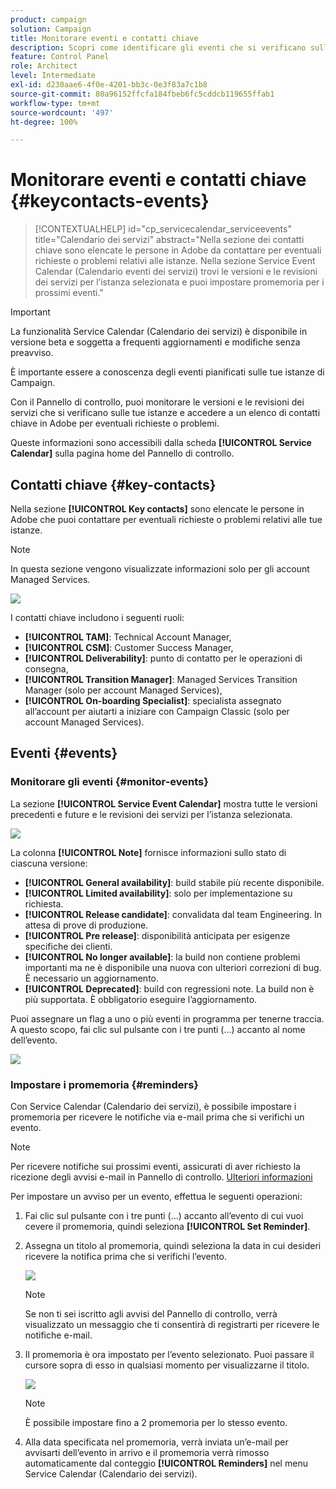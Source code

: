 ```yaml
---
product: campaign
solution: Campaign
title: Monitorare eventi e contatti chiave
description: Scopri come identificare gli eventi che si verificano sulle istanze e i contatti chiave in Adobe.
feature: Control Panel
role: Architect
level: Intermediate
exl-id: d230aae6-4f0e-4201-bb3c-0e3f83a7c1b8
source-git-commit: 80a96152ffcfa184fbeb6fc5cddcb119655ffab1
workflow-type: tm+mt
source-wordcount: '497'
ht-degree: 100%

---
```


# Monitorare eventi e contatti chiave {#keycontacts-events}

>[!CONTEXTUALHELP]
>id="cp_servicecalendar_serviceevents"
>title="Calendario dei servizi"
>abstract="Nella sezione dei contatti chiave sono elencate le persone in Adobe da contattare per eventuali richieste o problemi relativi alle istanze. Nella sezione Service Event Calendar (Calendario eventi dei servizi) trovi le versioni e le revisioni dei servizi per l’istanza selezionata e puoi impostare promemoria per i prossimi eventi."

>[!IMPORTANT]
>
>La funzionalità Service Calendar (Calendario dei servizi) è disponibile in versione beta e soggetta a frequenti aggiornamenti e modifiche senza preavviso.

È importante essere a conoscenza degli eventi pianificati sulle tue istanze di Campaign.

Con il Pannello di controllo, puoi monitorare le versioni e le revisioni dei servizi che si verificano sulle tue istanze e accedere a un elenco di contatti chiave in Adobe per eventuali richieste o problemi.

Queste informazioni sono accessibili dalla scheda **[!UICONTROL Service Calendar]** sulla pagina home del Pannello di controllo.

## Contatti chiave {#key-contacts}

Nella sezione **[!UICONTROL Key contacts]** sono elencate le persone in Adobe che puoi contattare per eventuali richieste o problemi relativi alle tue istanze.

>[!NOTE]
>
>In questa sezione vengono visualizzate informazioni solo per gli account Managed Services.

![](assets/service-events-contacts.png)

I contatti chiave includono i seguenti ruoli:

* **[!UICONTROL TAM]**: Technical Account Manager,
* **[!UICONTROL CSM]**: Customer Success Manager,
* **[!UICONTROL Deliverability]**: punto di contatto per le operazioni di consegna,
* **[!UICONTROL Transition Manager]**: Managed Services Transition Manager (solo per account Managed Services),
* **[!UICONTROL On-boarding Specialist]**: specialista assegnato all’account per aiutarti a iniziare con Campaign Classic (solo per account Managed Services).

## Eventi {#events}

### Monitorare gli eventi {#monitor-events}

La sezione **[!UICONTROL Service Event Calendar]** mostra tutte le versioni precedenti e future e le revisioni dei servizi per l’istanza selezionata.

![](assets/service-events-calendar.png)

La colonna **[!UICONTROL Note]** fornisce informazioni sullo stato di ciascuna versione:

* **[!UICONTROL General availability]**: build stabile più recente disponibile.
* **[!UICONTROL Limited availability]**: solo per implementazione su richiesta.
* **[!UICONTROL Release candidate]**: convalidata dal team Engineering. In attesa di prove di produzione.
* **[!UICONTROL Pre release]**: disponibilità anticipata per esigenze specifiche dei clienti.
* **[!UICONTROL No longer available]**: la build non contiene problemi importanti ma ne è disponibile una nuova con ulteriori correzioni di bug. È necessario un aggiornamento.
* **[!UICONTROL Deprecated]**: build con regressioni note.
La build non è più supportata. È obbligatorio eseguire l’aggiornamento.

Puoi assegnare un flag a uno o più eventi in programma per tenerne traccia. A questo scopo, fai clic sul pulsante con i tre punti (...) accanto al nome dell’evento.

![](assets/service-events-flag.png)

### Impostare i promemoria {#reminders}

Con Service Calendar (Calendario dei servizi), è possibile impostare i promemoria per ricevere le notifiche via e-mail prima che si verifichi un evento.

>[!NOTE]
>
>Per ricevere notifiche sui prossimi eventi, assicurati di aver richiesto la ricezione degli avvisi e-mail in Pannello di controllo. [Ulteriori informazioni](../performance-monitoring/using/email-alerting.md)

Per impostare un avviso per un evento, effettua le seguenti operazioni:

1. Fai clic sul pulsante con i tre punti (...) accanto all’evento di cui vuoi cevere il promemoria, quindi seleziona **[!UICONTROL Set Reminder]**.

1. Assegna un titolo al promemoria, quindi seleziona la data in cui desideri ricevere la notifica prima che si verifichi l’evento.

   ![](assets/service-events-set-reminder.png)

   >[!NOTE]
   >
   >Se non ti sei iscritto agli avvisi del Pannello di controllo, verrà visualizzato un messaggio che ti consentirà di registrarti per ricevere le notifiche e-mail.

1. Il promemoria è ora impostato per l’evento selezionato. Puoi passare il cursore sopra di esso in qualsiasi momento per visualizzarne il titolo.

   ![](assets/service-events-reminder.png)

   >[!NOTE]
   >
   >È possibile impostare fino a 2 promemoria per lo stesso evento.

1. Alla data specificata nel promemoria, verrà inviata un’e-mail per avvisarti dell’evento in arrivo e il promemoria verrà rimosso automaticamente dal conteggio **[!UICONTROL Reminders]** nel menu Service Calendar (Calendario dei servizi).
